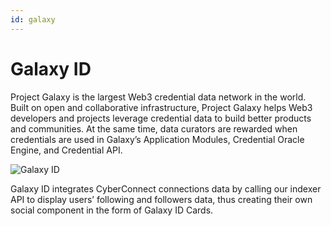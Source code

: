 ```yaml
---
id: galaxy
---
```


# Galaxy ID

Project Galaxy is the largest Web3 credential data network in the world. Built on open and collaborative infrastructure, Project Galaxy helps Web3 developers and projects leverage credential data to build better products and communities. At the same time, data curators are rewarded when credentials are used in Galaxy’s Application Modules, Credential Oracle Engine, and Credential API.

![Galaxy ID](https://files.gitbook.com/v0/b/gitbook-x-prod.appspot.com/o/spaces%2FF7jRWxIzybTcOZu4ciPh%2Fuploads%2FtejMKFHNgIFlVSlAwPJR%2FScreen%20Shot%202022-01-25%20at%2012.06.21%20PM.png?alt=media&token=f37b50e4-c706-4d09-a924-f0bf27d1552d)

Galaxy ID integrates CyberConnect connections data by calling our indexer API to display users’ following and followers data, thus creating their own social component in the form of Galaxy ID Cards. 
